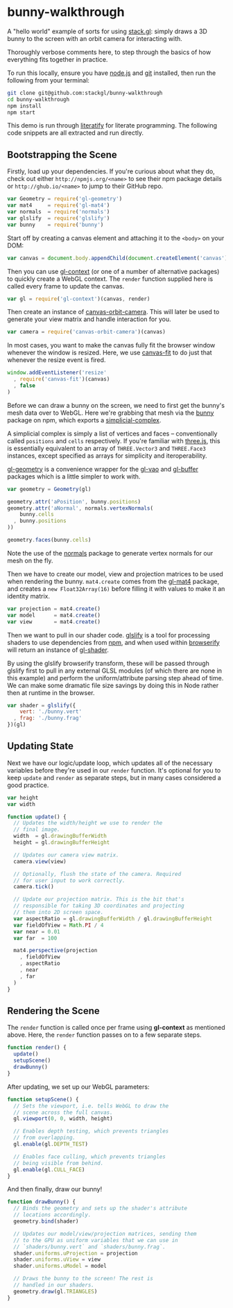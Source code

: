 # bunny-walkthrough

A "hello world" example of sorts for using [stack.gl](http://stack.gl/):
simply draws a 3D bunny to the screen with an orbit camera for interacting
with.

Thoroughly verbose comments here, to step through the basics of how everything
fits together in practice.

To run this locally, ensure you have [node.js](http://nodejs.org/) and
[git](http://git-scm.com/) installed, then run the following from your terminal:

``` bash
git clone git@github.com:stackgl/bunny-walkthrough
cd bunny-walkthrough
npm install
npm start
```

This demo is run through [literatify](http://github.com/hughsk/literatify)
for literate programming. The following code snippets are all extracted
and run directly.

## Bootstrapping the Scene

Firstly, load up your dependencies. If you're curious about what they do,
check out either `http://npmjs.org/<name>` to see their npm package details
or `http://ghub.io/<name>` to jump to their GitHub repo.

``` js
var Geometry = require('gl-geometry')
var mat4     = require('gl-mat4')
var normals  = require('normals')
var glslify  = require('glslify')
var bunny    = require('bunny')
```

Start off by creating a canvas element and attaching it to the `<body>` on your
DOM:

``` js
var canvas = document.body.appendChild(document.createElement('canvas'))
```

Then you can use [gl-context](http://github.com/hughsk/gl-context) (or one of
a number of alternative packages) to quickly create a WebGL context. The
`render` function supplied here is called every frame to update the canvas.

``` js
var gl = require('gl-context')(canvas, render)
```

Then create an instance of
[canvas-orbit-camera](http://github.com/hughsk/canvas-orbit-camera). This will
later be used to generate your view matrix and handle interaction for you.

``` js
var camera = require('canvas-orbit-camera')(canvas)
```

In most cases, you want to make the canvas fully fit the browser window
whenever the window is resized. Here, we use
[canvas-fit](http://github.com/hughsk/canvas-fit) to do just that whenever the
resize event is fired.

``` js
window.addEventListener('resize'
  , require('canvas-fit')(canvas)
  , false
)
```

Before we can draw a bunny on the screen, we need to first get the bunny's
mesh data over to WebGL. Here we're grabbing that mesh via the
[bunny](http://github.com/mikolalysenko/bunny) package on npm, which exports
a [simplicial-complex](http://github.com/mikolalysenko/simplicial-complex).

A simplicial complex is simply a list of vertices and faces – conventionally
called `positions` and `cells` respectively. If you're familiar with
[three.js](http://threejs.org), this is essentially equivalent to an array
of `THREE.Vector3` and `THREE.Face3` instances, except specified as arrays
for simplicity and iteroperability.

[gl-geometry](http://github.com/hughsk/gl-geometry) is a convenience wrapper
for the [gl-vao](http://github.com/stackgl/gl-vao) and
[gl-buffer](http://github.com/stackgl/gl-buffer) packages which is a little
simpler to work with.

``` javascript
var geometry = Geometry(gl)

geometry.attr('aPosition', bunny.positions)
geometry.attr('aNormal', normals.vertexNormals(
    bunny.cells
  , bunny.positions
))

geometry.faces(bunny.cells)
```

Note the use of the [normals](http://github.com/mikolalysenko/normals) package
to generate vertex normals for our mesh on the fly.

Then we have to create our model, view and projection matrices to be used
when rendering the bunny. `mat4.create` comes from the
[gl-mat4](http://github.com/stackgl/gl-mat4) package, and creates a
`new Float32Array(16)` before filling it with values to make it an identity
matrix.

``` javascript
var projection = mat4.create()
var model      = mat4.create()
var view       = mat4.create()
```

Then we want to pull in our shader code.
[glslify](http://github.com/stackgl/glslify) is a tool for processing shaders
to use dependencies from [npm](http://npmjs.org/), and when used within
[browserify](http://browserify.org/) will return an instance of
[gl-shader](http://github.com/mikolalysenko/gl-shader).

By using the glslify browserify transform, these will be passed through glslify
first to pull in any external GLSL modules (of which there are none in this
example) and perform the uniform/attribute parsing step ahead of time. We
can make some dramatic file size savings by doing this in Node rather then
at runtime in the browser.

``` js
var shader = glslify({
    vert: './bunny.vert'
  , frag: './bunny.frag'
})(gl)
```

## Updating State

Next we have our logic/update loop, which updates all of the necessary variables
before they're used in our `render` function. It's optional for you to keep
`update` and `render` as separate steps, but in many cases considered a good
practice.

``` js
var height
var width

function update() {
  // Updates the width/height we use to render the
  // final image.
  width  = gl.drawingBufferWidth
  height = gl.drawingBufferHeight

  // Updates our camera view matrix.
  camera.view(view)

  // Optionally, flush the state of the camera. Required
  // for user input to work correctly.
  camera.tick()

  // Update our projection matrix. This is the bit that's
  // responsible for taking 3D coordinates and projecting
  // them into 2D screen space.
  var aspectRatio = gl.drawingBufferWidth / gl.drawingBufferHeight
  var fieldOfView = Math.PI / 4
  var near = 0.01
  var far  = 100

  mat4.perspective(projection
    , fieldOfView
    , aspectRatio
    , near
    , far
  )
}
```

## Rendering the Scene

The `render` function is called once per frame using **gl-context** as mentioned
above. Here, the `render` function passes on to a few separate steps.

``` js
function render() {
  update()
  setupScene()
  drawBunny()
}
```

After updating, we set up our WebGL parameters:

``` js
function setupScene() {
  // Sets the viewport, i.e. tells WebGL to draw the
  // scene across the full canvas.
  gl.viewport(0, 0, width, height)

  // Enables depth testing, which prevents triangles
  // from overlapping.
  gl.enable(gl.DEPTH_TEST)

  // Enables face culling, which prevents triangles
  // being visible from behind.
  gl.enable(gl.CULL_FACE)
}
```

And then finally, draw our bunny!

``` js
function drawBunny() {
  // Binds the geometry and sets up the shader's attribute
  // locations accordingly.
  geometry.bind(shader)

  // Updates our model/view/projection matrices, sending them
  // to the GPU as uniform variables that we can use in
  // `shaders/bunny.vert` and `shaders/bunny.frag`.
  shader.uniforms.uProjection = projection
  shader.uniforms.uView = view
  shader.uniforms.uModel = model

  // Draws the bunny to the screen! The rest is
  // handled in our shaders.
  geometry.draw(gl.TRIANGLES)
}
```

